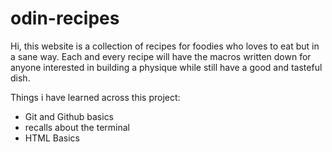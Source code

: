 # odin-recipes
Hi, this website is a collection of recipes for foodies who loves to eat but in a sane way. Each and every recipe will have the macros written down for anyone interested in building a physique while still have a good and tasteful dish.

Things i have learned across this project:
- Git and Github basics
- recalls about the terminal
- HTML Basics
